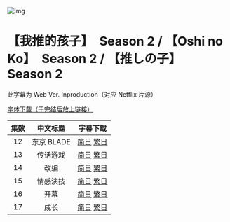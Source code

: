 ![img](https://p.inari.site/kitauji/202407/04/OshinoKoS2.jpg)

# 【我推的孩子】　Season 2 / 【Oshi no Ko】　Season 2 / 【推しの子】　Season 2

此字幕为 Web Ver. Inproduction（对应 Netflix 片源）

[字体下载（于完结后放上链接）]()

|集数|中文标题|字幕下载|
|:-:|:-:|:-:|
|12|东京 BLADE|[简日](<[Kitauji&STYH&H-BBR] 【Oshi no Ko】- 12.chs_jp.ass>) [繁日](<[Kitauji&STYH&H-BBR] 【Oshi no Ko】- 12.cht_jp.ass>)|
|13|传话游戏|[简日](<[Kitauji&STYH&H-BBR] 【Oshi no Ko】- 13.chs_jp.ass>) [繁日](<[Kitauji&STYH&H-BBR] 【Oshi no Ko】- 13.cht_jp.ass>)|
|14|改编|[简日](<[Kitauji&STYH&H-BBR] 【Oshi no Ko】- 14.chs_jp.ass>) [繁日](<[Kitauji&STYH&H-BBR] 【Oshi no Ko】- 14.cht_jp.ass>)|
|15|情感演技|[简日](<[Kitauji&STYH&H-BBR] 【Oshi no Ko】- 15.chs_jp.ass>) [繁日](<[Kitauji&STYH&H-BBR] 【Oshi no Ko】- 15.cht_jp.ass>)|
|16|开幕|[简日](<[Kitauji&STYH&H-BBR] 【Oshi no Ko】- 16.chs_jp.ass>) [繁日](<[Kitauji&STYH&H-BBR] 【Oshi no Ko】- 16.cht_jp.ass>)|
|17|成长|[简日](<[Kitauji&STYH&H-BBR] 【Oshi no Ko】- 17.chs_jp.ass>) [繁日](<[Kitauji&STYH&H-BBR] 【Oshi no Ko】- 17.cht_jp.ass>)|
